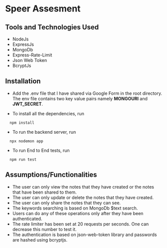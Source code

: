# Speer Assesment

## Tools and Technologies Used

- NodeJs
- ExpressJs
- MongoDb
- Express-Rate-Limit
- Json Web Token
- BcryptJs
  
## Installation

- Add the .env file that I have shared via Google Form in the root directory. The env file contains two key value pairs namely <strong>MONGOURI</strong> and <strong>JWT_SECRET</strong>.

- To install all the dependencies, run
``` 
  npm install
```
- To run the backend server, run
```
  npx nodemon app
```
- To run End to End tests, run
```
  npm run test
```

## Assumptions/Functionalities

- The user can only view the notes that they have created or the notes that have been shared to them.
- The user can only update or delete the notes that they have created.
- The user can only share the notes that they can see.
- The keywords searching is based on MongoDb $text search.
- Users can do any of these operations only after they have been authenticated. 
- The rate limiter has been set at 20 requests per seconds. One can decrease this number to test it.
- The authentication is based on json-web-token library and passwords are hashed using bcryptjs.